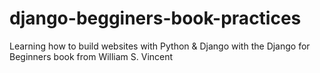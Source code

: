 # django-begginers-book-practices
Learning how to build websites with Python &amp; Django with the Django for Beginners book from William S. Vincent
